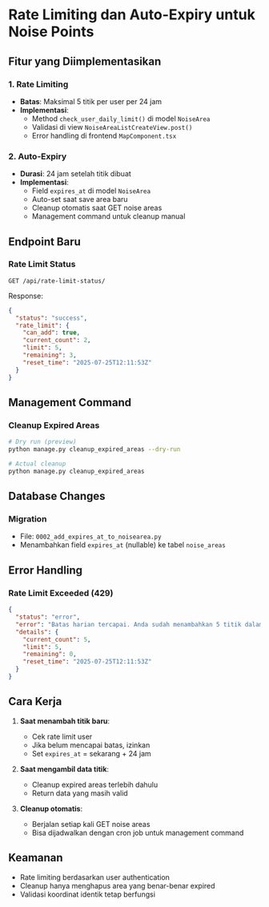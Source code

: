 # Rate Limiting dan Auto-Expiry untuk Noise Points

## Fitur yang Diimplementasikan

### 1. Rate Limiting
- **Batas**: Maksimal 5 titik per user per 24 jam
- **Implementasi**: 
  - Method `check_user_daily_limit()` di model `NoiseArea`
  - Validasi di view `NoiseAreaListCreateView.post()`
  - Error handling di frontend `MapComponent.tsx`

### 2. Auto-Expiry
- **Durasi**: 24 jam setelah titik dibuat
- **Implementasi**:
  - Field `expires_at` di model `NoiseArea`
  - Auto-set saat save area baru
  - Cleanup otomatis saat GET noise areas
  - Management command untuk cleanup manual

## Endpoint Baru

### Rate Limit Status
```
GET /api/rate-limit-status/
```
Response:
```json
{
  "status": "success",
  "rate_limit": {
    "can_add": true,
    "current_count": 2,
    "limit": 5,
    "remaining": 3,
    "reset_time": "2025-07-25T12:11:53Z"
  }
}
```

## Management Command

### Cleanup Expired Areas
```bash
# Dry run (preview)
python manage.py cleanup_expired_areas --dry-run

# Actual cleanup
python manage.py cleanup_expired_areas
```

## Database Changes

### Migration
- File: `0002_add_expires_at_to_noisearea.py`
- Menambahkan field `expires_at` (nullable) ke tabel `noise_areas`

## Error Handling

### Rate Limit Exceeded (429)
```json
{
  "status": "error",
  "error": "Batas harian tercapai. Anda sudah menambahkan 5 titik dalam 24 jam terakhir.",
  "details": {
    "current_count": 5,
    "limit": 5,
    "remaining": 0,
    "reset_time": "2025-07-25T12:11:53Z"
  }
}
```

## Cara Kerja

1. **Saat menambah titik baru**:
   - Cek rate limit user
   - Jika belum mencapai batas, izinkan
   - Set `expires_at` = sekarang + 24 jam

2. **Saat mengambil data titik**:
   - Cleanup expired areas terlebih dahulu
   - Return data yang masih valid

3. **Cleanup otomatis**:
   - Berjalan setiap kali GET noise areas
   - Bisa dijadwalkan dengan cron job untuk management command

## Keamanan

- Rate limiting berdasarkan user authentication
- Cleanup hanya menghapus area yang benar-benar expired
- Validasi koordinat identik tetap berfungsi